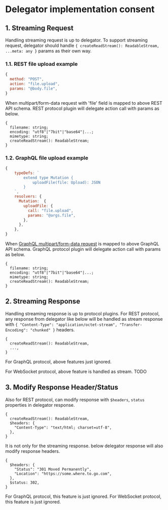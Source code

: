 # Delegator implementation consent

## 1. Streaming Request
Handling streaming request is up to delegator.
To support streaming request, delegator should handle `{ createReadStream(): ReadableStream, ...meta: any }` params as their own way.

### 1.1. REST file upload example
```js
{
  method: "POST",
  action: "file.upload",
  params: "@body.file",
}
```

When multipart/form-data request with 'file' field is mapped to above REST API schema.
REST protocol plugin will delegate action call with params as below.
```
{
  filename: string;
  encoding: "utf8"|"7bit"|"base64"|...;
  mimetype: string;
  createReadStream(): ReadableStream;
}
```

### 1.2. GraphQL file upload example
```js
{
    typeDefs: `
        extend type Mutation {
            uploadFile(file: Upload): JSON
        }
    `,
    resolvers: {
      Mutation:  {
        uploadFile: {
          call: "file.upload", 
          params: "@args.file",
        },
      },
    },
}
```

When [GraphQL multipart/form-data request](https://github.com/jaydenseric/graphql-multipart-request-spec#graphql-multipart-request-specification) is mapped to above GraphQL API schema.
GraphQL protocol plugin will delegate action call with params as below.
```
{
  filename: string;
  encoding: "utf8"|"7bit"|"base64"|...;
  mimetype: string;
  createReadStream(): ReadableStream;
}
```

## 2. Streaming Response

Handling streaming response is up to protocol plugins.
For REST protocol, any response from delegator like below will be handled as stream response with `{ "Content-Type": "application/octet-stream", "Transfer-Encoding": "chunked" }` headers.
```
{
  createReadStream(): ReadableStream,
  ...,
}
```

For GraphQL protocol, above features just ignored.

For WebSocket protocol, above feature is handled as stream. TODO

## 3. Modify Response Header/Status
Also for REST protocol, can modify response with `$headers`, `status` properties in delegator response.
```
{
  createReadStream(): ReadableStream,
  $headers: {
    "Content-Type": "text/html; charset=utf-8",
  },
}
```

It is not only for the streaming response. below delegator response will also modify response headers.
```
{
  $headers: {
    "Status": "301 Moved Permanently",
    "Location": "https://some.where.to.go.com",
  },
  $status: 302,
}
```

For GraphQL protocol, this feature is just ignored.
For WebSocket protocol, this feature is just ignored.
